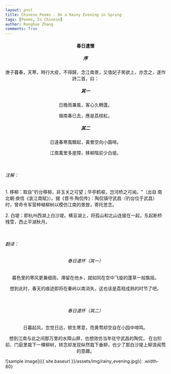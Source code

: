 ```yaml
---
layout: post
title: Chinese Peoms - On a Rainy Evening in Spring
tags: [Poems, In Chinese]
author: Ronghao Zhang
comments: True 
---
```


<div align = "center">
    
    

</div>

<div align = "center">
    <h4>春日遣懷</h4>
    <h5>序</h5>
    <p>庚子暮春，天寒，時行大疫，不得歸，念江南景，又值妃子笑欲上，亦念之，遂作詩二首，曰：</p>
    <h5>其一</h5>
    <p>日晚雨兼風，客心久轉蓬。</p>
    <p>嶺南春已去，應是荔枝紅。</p>
    <h5>其二</h5>
    <p>日遠春寒風驟起，黃鶯空向小園啼。</p>
    <p>江南萬里多崖障，移柳階前少白堤。</p>
</div>
<br>
<div align = "left">
    <h6>注解：</h6>
    <p>1. 移柳：取自"钓台移柳，非玉关之可望；华亭鹤唳，岂河桥之可闻。"（出自 南北朝·庾信《哀江南赋》）。据《晋书·陶侃传》：陶侃镇守武昌（钓台位于武昌）时，曾命令军营种植柳树以模仿江南的景致，寄托思念。</p>
    <p>2. 白堤：即杭州西湖上白沙堤。横亘湖上，将孤山和北山连接在一起，东起断桥残雪，西止平湖秋月。</p>
</div>
<br>
<div align = "left">
    <h6>翻译：</h6>
    <div align = "center"><h6>春日遣怀（其一）</h6>
    <p>暮色里的寒风更兼细雨，滞留在他乡，就如同在空中飞旋的蓬草一般飘摇。</p>
    <p>想到此时，春天的痕迹即将在秦岭以南消失，这也该是荔枝成熟的时节了吧。</p></div>
    <br>
    <div align = "center"><h6>春日遣怀（其二）</h6>
    <p>日暮起风，忽觉日远，顿生寒意，而黄莺却空自在小园中啼鸣。</p>
    <p>想到江南与此之间那万里的水障山屏，也想效仿当年驻守武昌的陶侃，
       在台阶前、门庭里栽下一棵柳树，转念却发现纵然栽下垂柳，也少了那白沙堤上柳浪闻莺的意趣。</p></div>
</div>

![sample image]({{ site.baseurl }}/assets/img/rainy_evening.jpg){: .width-80}